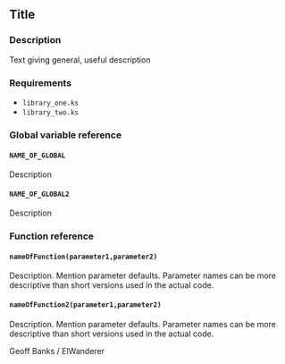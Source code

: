 ## Title

### Description

Text giving general, useful description

### Requirements

* `library_one.ks`
* `library_two.ks`

### Global variable reference

#### `NAME_OF_GLOBAL`

Description

#### `NAME_OF_GLOBAL2`

Description

### Function reference

#### `nameOfFunction(parameter1,parameter2)`

Description. Mention parameter defaults. Parameter names can be more descriptive than short versions used in the actual code.

#### `nameOfFunction2(parameter1,parameter2)`

Description. Mention parameter defaults. Parameter names can be more descriptive than short versions used in the actual code.

Geoff Banks / ElWanderer
